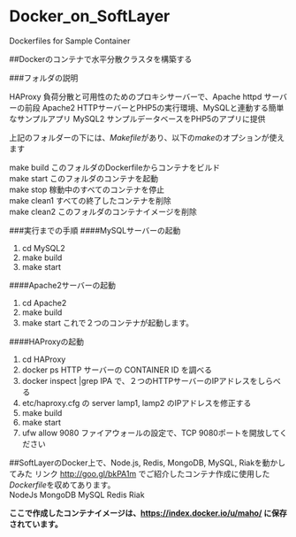 Docker_on_SoftLayer
===================

Dockerfiles for Sample Container

##Dockerのコンテナで水平分散クラスタを構築する

###フォルダの説明

HAProxy  負荷分散と可用性のためのプロキシサーバーで、Apache httpd サーバーの前段
Apache2  HTTPサーバーとPHP5の実行環境、MySQLと連動する簡単なサンプルアプリ
MySQL2   サンプルデータベースをPHP5のアプリに提供


上記のフォルダーの下には、*Makefile*があり、以下の*make*のオプションが使えます  

make build このフォルダのDockerfileからコンテナをビルド  
make start このフォルダのコンテナを起動  
make stop  稼動中のすべてのコンテナを停止  
make clean1 すべての終了したコンテナを削除  
make clean2 このフォルダのコンテナイメージを削除  

###実行までの手順
####MySQLサーバーの起動
1. cd MySQL2
2. make build
3. make start

####Apache2サーバーの起動
1. cd Apache2
2. make build
3. make start これで２つのコンテナが起動します。


####HAProxyの起動
1. cd HAProxy
2. docker ps  HTTP サーバーの CONTAINER ID を調べる
3. docker inspect <CONTAINER ID> |grep IPA で、２つのHTTPサーバーのIPアドレスをしらべる
4. etc/haproxy.cfg の server lamp1, lamp2 のIPアドレスを修正する
5. make build
6. make start
7. ufw allow 9080 ファイアウォールの設定で、TCP 9080ポートを開放してください




##SoftLayerのDocker上で、Node.js, Redis, MongoDB, MySQL, Riakを動かしてみた
リンク http://goo.gl/bkPA1m  でご紹介したコンテナ作成に使用した*Dockerfile*を収めてあります。  
NodeJs MongoDB MySQL Redis Riak  


**ここで作成したコンテナイメージは、https://index.docker.io/u/maho/ に保存されています。**

